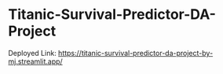﻿# Titanic-Survival-Predictor-DA-Project
 Deployed Link: https://titanic-survival-predictor-da-project-by-mj.streamlit.app/

